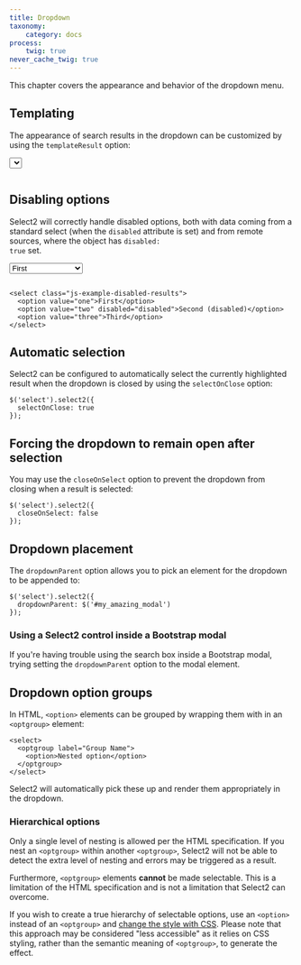```yaml
---
title: Dropdown
taxonomy:
    category: docs
process:
    twig: true
never_cache_twig: true
---
```


This chapter covers the appearance and behavior of the dropdown menu.

## Templating

The appearance of search results in the dropdown can be customized by using the `templateResult` option:

<div class="s2-example">
    <select class="js-example-templating js-states form-control"></select>
</div>

<pre data-fill-from=".js-code-example-templating"></pre>

<script type="text/javascript" class="js-code-example-templating">

function formatState (state) {
  if (!state.id) {
    return state.text;
  }
  var baseUrl = "{{ url('user://pages/images/flags') }}";
  var $state = $(
    '<span><img src="' + baseUrl + '/' + state.element.value.toLowerCase() + '.png" class="img-flag" /> ' + state.text + '</span>'
  );
  return $state;
};

$(".js-example-templating").select2({
  templateResult: formatState
});

</script>

## Disabling options

Select2 will correctly handle disabled options, both with data coming from a standard select (when the `disabled` attribute is set) and from remote sources, where the object has <code>disabled: true</code> set.

<div class="s2-example">
    <select class="js-example-disabled-results form-control">
      <option value="one">First</option>
      <option value="two" disabled="disabled">Second (disabled)</option>
      <option value="three">Third</option>
    </select>
</div>

<pre data-fill-from=".js-code-disabled-option"></pre>

```
<select class="js-example-disabled-results">
  <option value="one">First</option>
  <option value="two" disabled="disabled">Second (disabled)</option>
  <option value="three">Third</option>
</select>
```

<script type="text/javascript" class="js-code-disabled-option">

var $disabledResults = $(".js-example-disabled-results");
$disabledResults.select2();

</script>

## Automatic selection

Select2 can be configured to automatically select the currently highlighted result when the dropdown is closed by using the `selectOnClose` option:

```
$('select').select2({
  selectOnClose: true
});
```

## Forcing the dropdown to remain open after selection

You may use the `closeOnSelect` option to prevent the dropdown from closing when a result is selected:

```
$('select').select2({
  closeOnSelect: false
});
```

## Dropdown placement

The `dropdownParent` option allows you to pick an element for the dropdown to be appended to:

```
$('select').select2({
  dropdownParent: $('#my_amazing_modal')
});
```

### Using a Select2 control inside a Bootstrap modal

If you're having trouble using the search box inside a Bootstrap modal, trying setting the `dropdownParent` option to the modal element.

## Dropdown option groups

In HTML, `<option>` elements can be grouped by wrapping them with in an `<optgroup>` element:

```
<select>
  <optgroup label="Group Name">
    <option>Nested option</option>
  </optgroup>
</select>
```

Select2 will automatically pick these up and render them appropriately in the dropdown.

### Hierarchical options

Only a single level of nesting is allowed per the HTML specification. If you nest an `<optgroup>` within another `<optgroup>`, Select2 will not be able to detect the extra level of nesting and errors may be triggered as a result.

Furthermore, `<optgroup>` elements **cannot** be made selectable.  This is a limitation of the HTML specification and is not a limitation that Select2 can overcome.

If you wish to create a true hierarchy of selectable options, use an `<option>` instead of an `<optgroup>` and <a href="http://stackoverflow.com/q/30820215/359284#30948247">change the style with CSS</a>.  Please note that this approach may be considered "less accessible" as it relies on CSS styling, rather than the semantic meaning of `<optgroup>`, to generate the effect.
